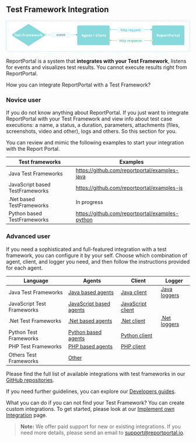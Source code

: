 ## Test Framework Integration
[ ![Integrations](Images/userGuide/import/Integrations.png) ](Images/userGuide/import/Integrations.png)

ReportPortal is a system that **integrates with your Test Framework**, listens for events and visualizes test results. You cannot execute results right from ReportPortal.

How you can integrate ReportPortal with a Test Framework?

### Novice user

If you do not know anything about ReportPortal. 
If you just want to integrate ReportPortal with your Test Framework and view info about test case executions: a name, a status, a duration, parameters, attachments (files, screenshots, video and other), logs and others.
So this section for you.

You can review and mimic the following examples to start your integration with the Report Portal.

| **Test frameworks** | **Examples**|
| ------------- | ------------- |
| Java Test Frameworks |https://github.com/reportportal/examples-java  |
| JavaScript based TestFrameworks | https://github.com/reportportal/examples-js |
|.Net based TestFrameworks| In progress|
|Python based TestFrameworks| https://github.com/reportportal/examples-python|


### Advanced user

If you need a sophisticated and full-featured integration with a test framework, you can configure it by your self. 
Choose which combination of agent, client, and logger you need, and then follow the instructions provided for each agent.

|  **Language** | **Agents** |**Client** | **Logger**| 
| ------------- | ------------- |------------- | ------------- |
|Java Test Frameworks | [Java based agents](https://github.com/reportportal?utf8=%E2%9C%93&q=java-agent&type=&language=)| [Java client](https://github.com/reportportal/client-java)| [Java loggers](https://github.com/reportportal?utf8=%E2%9C%93&q=java+-logger&type=&language=)|
|JavaScript Test Frameworks | [JavaScript based agents](https://github.com/reportportal?utf8=%E2%9C%93&q=javascript&type=&language=)| [JavaScript client](https://github.com/reportportal/client-javascript)| |
|.Net Test Frameworks | [.Net based agents](https://github.com/reportportal?utf8=%E2%9C%93&q=net&type=&language=)| [.Net client](https://github.com/reportportal/client-net)| [.Net loggers](https://github.com/reportportal?utf8=%E2%9C%93&q=net-logger&type=&language=) |
|Python Test Frameworks | [Python based agents](https://github.com/reportportal?utf8=%E2%9C%93&q=python&type=&language=)| [Python client](https://github.com/reportportal/client-Python)| |
|PHP Test Frameworks | [PHP based agents](https://github.com/reportportal?utf8=%E2%9C%93&q=php&type=&language=)| [PHP client](https://github.com/reportportal/client-php)| |
|Others Test Frameworks | [Other](https://reportportal.io/installation)| | | |


Please find the full list of available integrations with test frameworks in our [GitHub repositories](https://github.com/reportportal).

If you need further guidelines, you can explore our [Developers guides](https://reportportal.io/docs/Developers-guide).

What you can do if you can not find your Test Framework?
You can create custom integrations. To get started, please look at our [Implement own Integration](https://reportportal.io/docs/Implement-own-integration) page.

>**Note:**
> We offer paid support for new or existing integrations. If you need more details, please send an email to support@reportportal.io.


